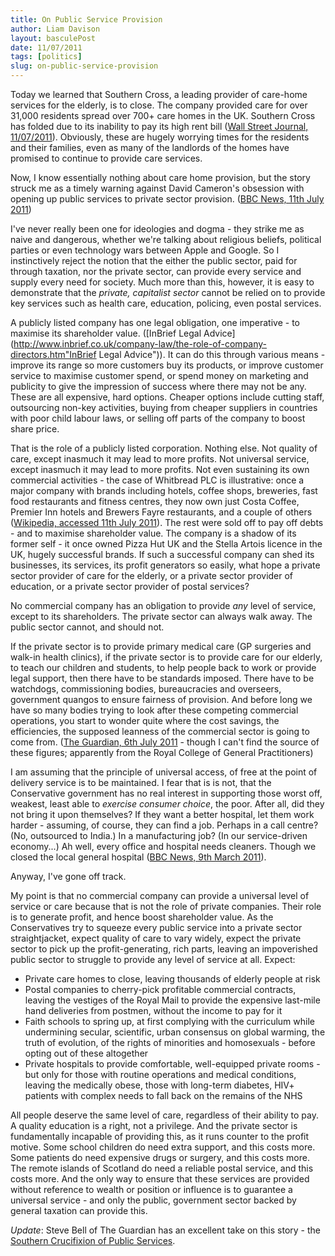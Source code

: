 ```yaml
---
title: On Public Service Provision
author: Liam Davison
layout: basculePost
date: 11/07/2011
tags: [politics]
slug: on-public-service-provision
---
```

Today we learned that Southern Cross, a leading provider of care-home services for the elderly, is to close. The company provided care for over 31,000 residents spread over 700+ care homes in the UK. Southern Cross has folded due to its inability to pay its high rent bill ([Wall Street Journal, 11/07/2011](http://online.wsj.com/article/SB10001424052702303678704576439671446368768.html "Wall Street Journal, 11th July 2011")). Obviously, these are hugely worrying times for the residents and their families, even as many of the landlords of the homes have promised to continue to provide care services.

Now, I know essentially nothing about care home provision, but the story struck me as a timely warning against David Cameron's obsession with opening up public services to private sector provision. ([BBC News, 11th July 2011](http://www.bbc.co.uk/news/uk-politics-14101481 "BBC News, 11th July 2011"))

I've never really been one for ideologies and dogma - they strike me as naive and dangerous, whether we're talking about religious beliefs, political parties or even technology wars between Apple and Google. So I instinctively reject the notion that the either the public sector, paid for through taxation, nor the private sector, can provide every service and supply every need for society. Much more than this, however, it is easy to demonstrate that the _private, capitalist sector_ cannot be relied on to provide key services such as health care, education, policing, even postal services.

A publicly listed company has one legal obligation, one imperative - to maximise its shareholder value. ([InBrief Legal Advice](http://www.inbrief.co.uk/company-law/the-role-of-company-directors.htm"InBrief Legal Advice")). It can do this through various means - improve its range so more customers buy its products, or improve customer service to maximise customer spend, or spend money on marketing and publicity to give the impression of success where there may not be any. These are all expensive, hard options. Cheaper options include cutting staff, outsourcing non-key activities, buying from cheaper suppliers in countries with poor child labour laws, or selling off parts of the company to boost share price.

That is the role of a publicly listed corporation. Nothing else. Not quality of care, except inasmuch it may lead to more profits. Not universal service, except inasmuch it may lead to more profits. Not even sustaining its own commercial activities - the case of Whitbread PLC is illustrative: once a major company with brands including hotels, coffee shops, breweries, fast food restaurants and fitness centres, they now own just Costa Coffee, Premier Inn hotels and Brewers Fayre restaurants, and a couple of others ([Wikipedia, accessed 11th July 2011](http://en.wikipedia.org/wiki/Whitbread "Wikipedia, accessed 11th July 2011")). The rest were sold off to pay off debts - and to maximise shareholder value. The company is a shadow of its former self - it once owned Pizza Hut UK and the Stella Artois licence in the UK, hugely successful brands. If such a successful company can shed its businesses, its services, its profit generators so easily, what hope a private sector provider of care for the elderly, or a private sector provider of education, or a private sector provider of postal services?

No commercial company has an obligation to provide _any_ level of service, except to its shareholders. The private sector can always walk away. The public sector cannot, and should not.

If the private sector is to provide primary medical care (GP surgeries and walk-in health clinics), if the private sector is to provide care for our elderly, to teach our children and students, to help people back to work or provide legal support, then there have to be standards imposed. There have to be watchdogs, commissioning bodies, bureaucracies and overseers, government quangos to ensure fairness of provision. And before long we have so many bodies trying to look after these competing commercial operations, you start to wonder quite where the cost savings, the efficiencies, the supposed leanness of the commercial sector is going to come from. ([The Guardian, 6th July 2011](http://www.guardian.co.uk/commentisfree/2011/jul/06/andrew-lansley-health-bill "The Guardian, 6th July 2011") - though I can't find the source of these figures; apparently from the Royal College of General Practitioners)

I am assuming that the principle of universal access, of free at the point of delivery service is to be maintained. I fear that is is not, that the Conservative government has no real interest in supporting those worst off, weakest, least able to _exercise consumer choice_, the poor. After all, did they not bring it upon themselves? If they want a better hospital, let them work harder - assuming, of course, they can find a job. Perhaps in a call centre? (No, outsourced to India.) In a manufacturing job? (In our service-driven economy...) Ah well, every office and hospital needs cleaners. Though we closed the local general hospital ([BBC News, 9th March 2011](http://www.bbc.co.uk/news/uk-england-hampshire-12677338 "BBC News, 9th March 2011")).

Anyway, I've gone off track.

My point is that no commercial company can provide a universal level of service or care because that is not the role of private companies. Their role is to generate profit, and hence boost shareholder value. As the Conservatives try to squeeze every public service into a private sector straightjacket, expect quality of care to vary widely, expect the private sector to pick up the profit-generating, rich parts, leaving an impoverished public sector to struggle to provide any level of service at all. Expect:

- Private care homes to close, leaving thousands of elderly people at risk
- Postal companies to cherry-pick profitable commercial contracts, leaving the vestiges of the Royal Mail to provide the expensive last-mile hand deliveries from postmen, without the income to pay for it
- Faith schools to spring up, at first complying with the curriculum while undermining secular, scientific, urban consensus on global warming, the truth of evolution, of the rights of minorities and homosexuals - before opting out of these altogether
- Private hospitals to provide comfortable, well-equipped private rooms - but only for those with routine operations and medical conditions, leaving the medically obese, those with long-term diabetes, HIV+ patients with complex needs to fall back on the remains of the NHS

All people deserve the same level of care, regardless of their ability to pay. A quality education is a right, not a privilege. And the private sector is fundamentally incapable of providing this, as it runs counter to the profit motive. Some school children do need extra support, and this costs more. Some patients do need expensive drugs or surgery, and this costs more. The remote islands of Scotland do need a reliable postal service, and this costs more. And the only way to ensure that these services are provided without reference to wealth or position or influence is to guarantee a universal service - and only the public, government sector backed by general taxation can provide this.

_Update_: Steve Bell of The Guardian has an excellent take on this story - the [Southern Crucifixion of Public Services](http://www.guardian.co.uk/commentisfree/cartoon/2011/jul/12/steve-bell).
